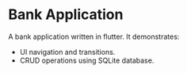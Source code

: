 # Bank Application

A bank application written in flutter.
It demonstrates:
- UI navigation and transitions.
- CRUD operations using SQLite database.
